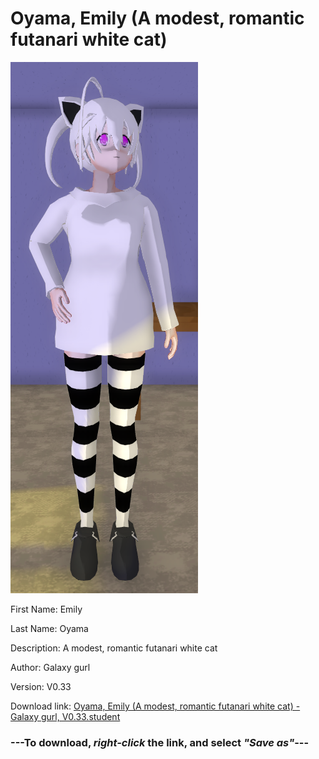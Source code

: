 # Oyama, Emily (A modest, romantic futanari white cat)

<img src = "https://raw.githubusercontent.com/Arbiter1223/Daigaku-Gurashi-Custom-Students/master/Students/Files/Oyama%2C%20Emily%20(A%20modest%2C%20romantic%20futanari%20white%20cat).png">

First Name: Emily

Last Name: Oyama

Description: A modest, romantic futanari white cat

Author: Galaxy gurl

Version: V0.33

Download link: <a href="https://raw.githubusercontent.com/Arbiter1223/Daigaku-Gurashi-Custom-Students/master/Students/Files/Oyama%2C%20Emily%20(A%20modest%2C%20romantic%20futanari%20white%20cat)%20-%20Galaxy%20gurl%2C%20V0.33.student">Oyama, Emily (A modest, romantic futanari white cat) - Galaxy gurl, V0.33.student</a>

### ---**To download, _right-click_ the link, and select _"Save as"_**---
